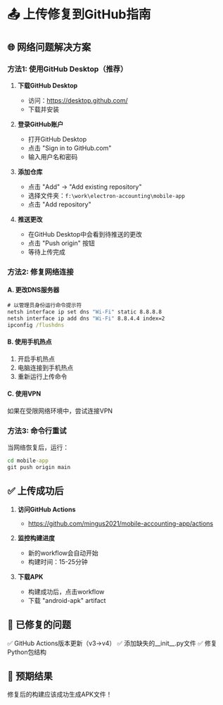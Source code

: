 # 📤 上传修复到GitHub指南

## 🌐 网络问题解决方案

### 方法1: 使用GitHub Desktop（推荐）

1. **下载GitHub Desktop**
   - 访问：https://desktop.github.com/
   - 下载并安装

2. **登录GitHub账户**
   - 打开GitHub Desktop
   - 点击 "Sign in to GitHub.com"
   - 输入用户名和密码

3. **添加仓库**
   - 点击 "Add" → "Add existing repository"
   - 选择文件夹：`f:\work\electron-accounting\mobile-app`
   - 点击 "Add repository"

4. **推送更改**
   - 在GitHub Desktop中会看到待推送的更改
   - 点击 "Push origin" 按钮
   - 等待上传完成

### 方法2: 修复网络连接

#### A. 更改DNS服务器
```cmd
# 以管理员身份运行命令提示符
netsh interface ip set dns "Wi-Fi" static 8.8.8.8
netsh interface ip add dns "Wi-Fi" 8.8.4.4 index=2
ipconfig /flushdns
```

#### B. 使用手机热点
1. 开启手机热点
2. 电脑连接到手机热点
3. 重新运行上传命令

#### C. 使用VPN
如果在受限网络环境中，尝试连接VPN

### 方法3: 命令行重试

当网络恢复后，运行：
```cmd
cd mobile-app
git push origin main
```

## ✅ 上传成功后

1. **访问GitHub Actions**
   - https://github.com/mingus2021/mobile-accounting-app/actions

2. **监控构建进度**
   - 新的workflow会自动开始
   - 构建时间：15-25分钟

3. **下载APK**
   - 构建成功后，点击workflow
   - 下载 "android-apk" artifact

## 🔧 已修复的问题

✅ GitHub Actions版本更新（v3→v4）
✅ 添加缺失的__init__.py文件
✅ 修复Python包结构

## 📱 预期结果

修复后的构建应该成功生成APK文件！
